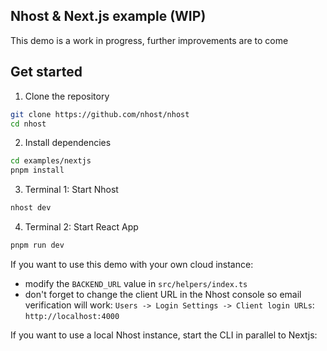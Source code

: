## Nhost & Next.js example (WIP)

This demo is a work in progress, further improvements are to come

## Get started

1. Clone the repository

```sh
git clone https://github.com/nhost/nhost
cd nhost
```

2. Install dependencies

```sh
cd examples/nextjs
pnpm install
```

3. Terminal 1: Start Nhost

```sh
nhost dev
```

4. Terminal 2: Start React App

```sh
pnpm run dev
```

If you want to use this demo with your own cloud instance:

- modify the `BACKEND_URL` value in `src/helpers/index.ts`
- don't forget to change the client URL in the Nhost console so email verification will work: `Users -> Login Settings -> Client login URLs`: `http://localhost:4000`

If you want to use a local Nhost instance, start the CLI in parallel to Nextjs:
